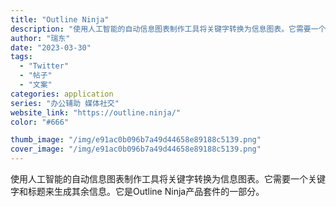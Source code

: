 ```yaml
---
title: "Outline Ninja"
description: "使用人工智能的自动信息图表制作工具将关键字转换为信息图表。它需要一个关键字和标题来生成其余信息。它是Outline Ni"
author: "瑞东"
date: "2023-03-30"
tags:
  - "Twitter"
  - "帖子"
  - "文案"
categories: application
series: "办公辅助 媒体社交"
website_link: "https://outline.ninja/"
color: "#666"

thumb_image: "/img/e91ac0b096b7a49d44658e89188c5139.png"
cover_image: "/img/e91ac0b096b7a49d44658e89188c5139.png"
---
```


使用人工智能的自动信息图表制作工具将关键字转换为信息图表。它需要一个关键字和标题来生成其余信息。它是Outline Ninja产品套件的一部分。